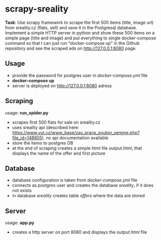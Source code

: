 # scrapy-sreality
**Task**: Use scrapy framework to scrape the first 500 items (title, image url) from sreality.cz (flats, sell) and save it in the Postgresql database. Implement a simple HTTP server in python and show these 500 items on a simple page (title and image) and put everything to single docker-compose command so that I can just run "docker-compose up" in the Github repository and see the scraped ads on http://127.0.0.1:8080 page.

## Usage
- provide the password for postgres user in *docker-compose.yml* file
- **docker-compose up**
- server is deployed on http://127.0.0.1:8080 adress

## Scraping
usage: **run_spider.py**
- scrapes first 500 flats for sale on sreality.cz
- uses sreality api (described here: https://www.vut.cz/www_base/zav_prace_soubor_verejne.php?file_id=148805), no api documentation available
- store the items to postgres DB
- at the end of scraping creates a simple html file *output.html*, that displays the name of the offer and first picture

## Database
- database configuration is taken from *docker-compose.yml* file
- connects as *postgres* user and creates the database *sreality*, if it does not exists
- in database *sreality* creates table *offers* where the data are stored

## Server
usage: **app.py**
- creates a http server on port 8080 and displays the *output.html* file